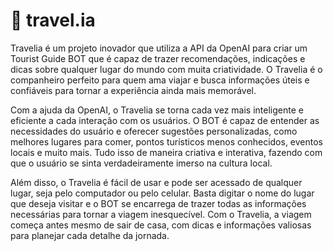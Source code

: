 # 🌴 travel.ia

Travelia é um projeto inovador que utiliza a API da OpenAI para criar um Tourist Guide BOT que é capaz de trazer recomendações, indicações e dicas sobre qualquer lugar do mundo com muita criatividade. O Travelia é o companheiro perfeito para quem ama viajar e busca informações úteis e confiáveis para tornar a experiência ainda mais memorável.

Com a ajuda da OpenAI, o Travelia se torna cada vez mais inteligente e eficiente a cada interação com os usuários. O BOT é capaz de entender as necessidades do usuário e oferecer sugestões personalizadas, como melhores lugares para comer, pontos turísticos menos conhecidos, eventos locais e muito mais. Tudo isso de maneira criativa e interativa, fazendo com que o usuário se sinta verdadeiramente imerso na cultura local.

Além disso, o Travelia é fácil de usar e pode ser acessado de qualquer lugar, seja pelo computador ou pelo celular. Basta digitar o nome do lugar que deseja visitar e o BOT se encarrega de trazer todas as informações necessárias para tornar a viagem inesquecível. Com o Travelia, a viagem começa antes mesmo de sair de casa, com dicas e informações valiosas para planejar cada detalhe da jornada.

